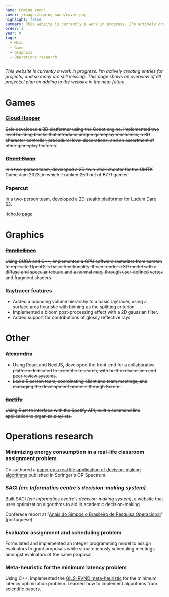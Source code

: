 ```yaml
---
name: Coming soon!
cover: /images/coming_soon/cover.png
highlight: false
summary: This website is currently a work in progress. I’m actively creating entries for projects, and so many are still missing. This page shows an overview of all projects I plan on adding to the website in the near future.
order: 1
year: 0
tags:
  - Misc
  - Game
  - Graphics
  - Operations research
---
```


_This website is currently a work in progress. I’m actively creating entries for projects, and so many are still missing. This page shows an overview of all projects I plan on adding to the website in the near future._

# Games

### ~~[Cloud Hopper](/project/cloud_hopper)~~

~~Solo developed a 3D platformer using the Godot engine. Implemented two level building blocks that introduce unique gameplay mechanics, a 3D character controller, procedural level decorations, and an assortment of other gameplay features.~~

### ~~[Ghost Swap](/project/ghost_swap)~~

~~In a two-person team, developed a 2D twin-stick shooter for the GMTK Game Jam 2023, in which it ranked 250 out of 6771 games.~~

### Papercut

In a two-person team, developed a 2D stealth platformer for Ludum Dare 53.

[Itcho.io page](https://maximecaux.itch.io/papercut).

# Graphics

### ~~[Parallellines](/project/parallellines)~~

~~Using CUDA and C++, implemented a GPU software rasterizer from scratch to replicate OpenGL's basic functionality. It can render a 3D model with a diffuse and specular texture and a normal map, through user-defined vertex and fragment shaders.~~

### Raytracer features

- Added a bounding volume hierarchy to a basic raytracer, using a surface area heuristic with binning as the splitting criterion.
- Implemented a bloom post-processing effect with a 2D gaussian filter.
- Added support for contributions of glossy reflective rays.

# Other

### ~~[Alexandria](/project/alexandria)~~

- ~~Using React and NextJS, developed the front-end for a collaborative platform dedicated to scientific research, with built-in discussion and peer review systems.~~
- ~~Led a 5 person team, coordinating client and team meetings, and managing the development process through Scrum.~~

### ~~[Sortify](/project/sortify)~~

~~Using Rust to interface with the Spotify API, built a command line application to organize playlists.~~

# Operations research

### Minimizing energy consumption in a real-life classroom assignment problem

Co-authored a [paper on a real life application of decision-making algorithms](https://link.springer.com/article/10.1007/s00291-022-00674-z) published in Springer's OR Spectrum.

### SACI _(en: Informatics centre's decision-making system)_

Built SACI _(en: Informatics centre's decision-making system)_, a website that uses optimization algorithms to aid in academic decision-making.

Conferece report at "[Anais do Simpósio Brasileiro de Pesquisa Operacional](https://proceedings.science/sbpo/sbpo-2022/trabalhos/saci-sistema-de-apoio-a-decisao-do-centro-de-informatica-o-caso-da-ufpb?lang=pt-br#)" (portuguese).

### Evaluator assignment and scheduling problem

Formulated and implemented an integer programming model to assign evaluators to grant proposals while simulteneously scheduling meetings amongst evaluators of the same proposal.

### Meta-heuristic for the minimum latency problem

Using C++, implemented the [GILS-RVND meta-heuristic](https://www.sciencedirect.com/science/article/abs/pii/S037722171200269X) for the minimum latency optimization problem. Learned how to implement algorithms from scientific papers.

